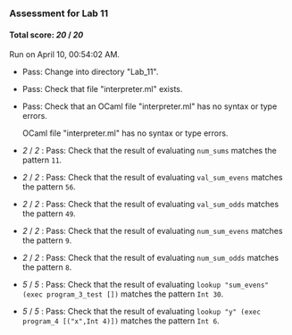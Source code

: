 ### Assessment for Lab 11

#### Total score: _20_ / _20_

Run on April 10, 00:54:02 AM.

+ Pass: Change into directory "Lab_11".

+ Pass: Check that file "interpreter.ml" exists.

+ Pass: Check that an OCaml file "interpreter.ml" has no syntax or type errors.

    OCaml file "interpreter.ml" has no syntax or type errors.



+  _2_ / _2_ : Pass: Check that the result of evaluating `num_sums` matches the pattern `11`.

   



+  _2_ / _2_ : Pass: Check that the result of evaluating `val_sum_evens` matches the pattern `56`.

   



+  _2_ / _2_ : Pass: Check that the result of evaluating `val_sum_odds` matches the pattern `49`.

   



+  _2_ / _2_ : Pass: Check that the result of evaluating `num_sum_evens` matches the pattern `9`.

   



+  _2_ / _2_ : Pass: Check that the result of evaluating `num_sum_odds` matches the pattern `8`.

   



+  _5_ / _5_ : Pass: Check that the result of evaluating `lookup "sum_evens" (exec program_3_test [])` matches the pattern `Int 30`.

   



+  _5_ / _5_ : Pass: Check that the result of evaluating `lookup "y" (exec program_4 [("x",Int 4)])` matches the pattern `Int 6`.

   



